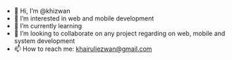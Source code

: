 - 👋 Hi, I’m @khizwan
- 👀 I’m interested in web and mobile development
- 🌱 I’m currently learning 
- 💞️ I’m looking to collaborate on any project regarding on web, mobile and system development
- 📫 How to reach me: khairuliezwan@gmail.com

<!---
khizwan/khizwan is a ✨ special ✨ repository because its `README.md` (this file) appears on your GitHub profile.
You can click the Preview link to take a look at your changes.
--->
